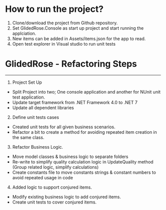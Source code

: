 # How to run the project?
1. Clone/download the project from Github repository.
2. Set GlidedRose.Console as start up project and start running the applciation.
3. New items can be added in Assets/items.json for the app to read.
4. Open test explorer in Visual studio to run unit tests

# GlidedRose - Refactoring Steps
------------------
1. Project Set Up
 - Split Project into two; One console application and another for NUnit unit test application.
 - Update target framework from .NET Framework 4.0 to .NET 7
 - Update all dependent libraries

2. Define unit tests cases
 - Created unit tests for all given business scenarios.
 - Refactor a bit to create a method for avoiding repeated item creation in the same class.
 
3. Refactor Business Logic. 
 - Move model classes & business logic to separate folders
 - Re-write to simplify quality calculation logic in UpdateQuality method (Group related logic, simplify calculations)
 - Create constants file to move constants strings & constant numbers to avoid repeated usage in code

4. Added logic to support conjured items.
 - Modify existing business logic to add conjured items.
 - Create unit tests to cover conjured items.
